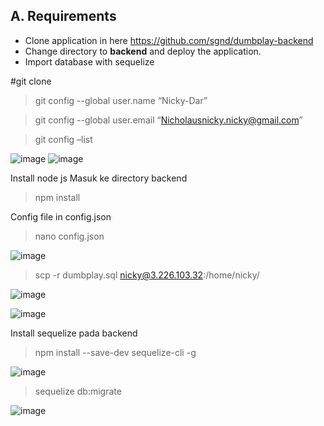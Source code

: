 ## A. Requirements
- Clone application in here https://github.com/sgnd/dumbplay-backend
- Change directory to **backend** and deploy the application.
- Import database with sequelize


#git clone

>git config --global user.name “Nicky-Dar”

>git config --global user.email “Nicholausnicky.nicky@gmail.com”

>git config –list

![image](https://user-images.githubusercontent.com/88620315/139599852-2e439fdb-5375-4d42-87e1-2889f3015db5.png)
![image](https://user-images.githubusercontent.com/88620315/139599856-833bc57e-4294-4662-af01-4865cab55851.png)

Install node js
Masuk ke directory backend
>npm install

Config file in config.json
>nano config.json

![image](https://user-images.githubusercontent.com/88620315/139599878-1e022679-6eda-42b4-a3e4-8c4b25dbbd9c.png)
> scp -r dumbplay.sql nicky@3.226.103.32:/home/nicky/

![image](https://user-images.githubusercontent.com/88620315/139599895-39efdd19-c2f3-4312-9a4a-501ae5b4813b.png)

![image](https://user-images.githubusercontent.com/88620315/139599901-b0019bb6-8815-43c5-9039-27344442dac5.png)

Install sequelize pada backend
>npm install --save-dev sequelize-cli -g

![image](https://user-images.githubusercontent.com/88620315/139599917-4e0893bc-11ea-4ac6-87a6-a08b21af1db5.png)

>sequelize db:migrate

![image](https://user-images.githubusercontent.com/88620315/139599928-32e93a1f-84e9-4508-bc48-7bcc83fb42e0.png)
